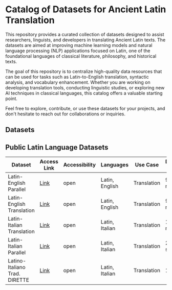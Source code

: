 # Catalog of Datasets for Ancient Latin Translation

This repository provides a curated collection of datasets designed to assist researchers, linguists, and developers in translating Ancient Latin texts. The datasets are aimed at improving machine learning models and natural language processing (NLP) applications focused on Latin, one of the foundational languages of classical literature, philosophy, and historical texts.

The goal of this repository is to centralize high-quality data resources that can be used for tasks such as Latin-to-English translation, syntactic analysis, and vocabulary enhancement. Whether you are working on developing translation tools, conducting linguistic studies, or exploring new AI techniques in classical languages, this catalog offers a valuable starting point.

Feel free to explore, contribute, or use these datasets for your projects, and don't hesitate to reach out for collaborations or inquiries.
## Datasets

## Public Latin Language Datasets

| Dataset                                 | Access Link                                                                      | Accessibility | Languages      | Use Case       | Dataset size |
| --------------------------------------- | -------------------------------------------------------------------------------- | ------------- | -------------- | -------------- | -------------- |
| Latin-English Parallel                  | [Link](https://huggingface.co/datasets/grosenthal/latin_english_parallel)          | open          | Latin, English | Translation    | 90k rows     |
| Latin-English Translation               | [Link](https://huggingface.co/datasets/grosenthal/latin_english_translation)       | open          | Latin, English | Translation    | 99k rows     |
| Latin-Italian Translation               | [Link](https://huggingface.co/datasets/Dddixyy/translation_latin_to_italian)       | open          | Latin, Italian | Translation    | 180 rows     |
| Latin-Italian Parallel                  | [Link](https://huggingface.co/datasets/Dddixyy/latin_italian_parallel)             | open          | Latin, Italian | Translation    | 20k sent.    |
| Latino-Italiano Trad. DIRETTE           | [Link](https://huggingface.co/datasets/Dddixyy/latino_italiano_traduzioni_DIRETTE) | open          | Latin, Italian | Translation    | 1k rows      |
